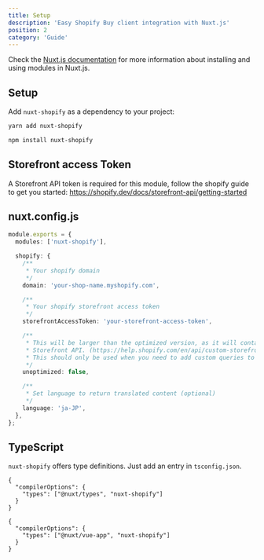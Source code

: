 ```yaml
---
title: Setup
description: 'Easy Shopify Buy client integration with Nuxt.js'
position: 2
category: 'Guide'
---
```


Check the [Nuxt.js documentation](https://nuxtjs.org/api/configuration-modules#the-modules-property) for more information about installing and using modules in Nuxt.js.

## Setup

Add `nuxt-shopify` as a dependency to your project:

<code-group>
  <code-block label="Yarn" active>

```bash
yarn add nuxt-shopify
```

  </code-block>
  <code-block label="NPM">

```bash
npm install nuxt-shopify
```

  </code-block>
</code-group>

## Storefront access Token

A Storefront API token is required for this module, follow the shopify guide to get you started: https://shopify.dev/docs/storefront-api/getting-started

## nuxt.config.js

```ts
module.exports = {
  modules: ['nuxt-shopify'],

  shopify: {
    /**
     * Your shopify domain
     */
    domain: 'your-shop-name.myshopify.com',

    /**
     * Your shopify storefront access token
     */
    storefrontAccessToken: 'your-storefront-access-token',

    /**
     * This will be larger than the optimized version, as it will contain all fields that are available in the
     * Storefront API. (https://help.shopify.com/en/api/custom-storefronts/storefront-api/reference)
     * This should only be used when you need to add custom queries to supplement the JS Buy SDK queries.
     */
    unoptimized: false,

    /**
     * Set language to return translated content (optional)
     */
    language: 'ja-JP',
  },
};
```

## TypeScript

`nuxt-shopify` offers type definitions. Just add an entry in `tsconfig.json`.

<code-group>
  <code-block label="Nuxt 2.9+" active>

```json{}[tsconfig.json]
{
  "compilerOptions": {
    "types": ["@nuxt/types", "nuxt-shopify"]
  }
}
```

  </code-block>
  <code-block label="Nuxt < 2.9">

```json{}[tsconfig.json]
{
  "compilerOptions": {
    "types": ["@nuxt/vue-app", "nuxt-shopify"]
  }
}
```

  </code-block>

</code-group>
